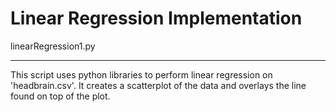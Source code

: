 # Linear Regression Implementation 

linearRegression1.py

---
This script uses python libraries to perform linear regression on 'headbrain.csv'. 
It creates a scatterplot of the data and overlays the line found on top of the plot.

